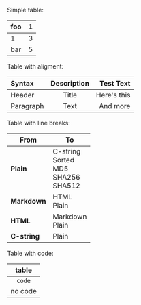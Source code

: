Simple table:

| foo   | 1 |
|-------|---|
| 1     | 3 |
| bar   | 5 |


Table with aligment:

| Syntax | Description | Test Text |
| :- | :-: | ---: |
| Header | Title | Here's this |
| Paragraph | Text | And more |

Table with line breaks:  

| From         	| To                                            	|
|--------------	|-----------------------------------------------	|
| **Plain**    		| C-string<br>Sorted<br>MD5<br>SHA256<br>SHA512 	|
| **Markdown** 	|                 HTML<br>Plain                 	|
| **HTML**     	|               Markdown<br>Plain               	|
| **C-string** 		|                     Plain                     	|

Table with code:

| table   |
|:-------:|
| `code`  |
| no code |
